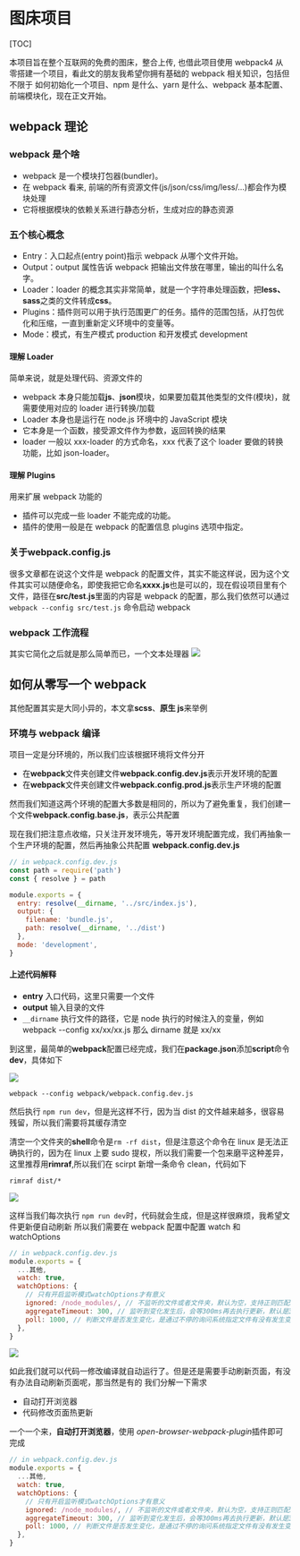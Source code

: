 # 图床项目

[TOC]

本项目旨在整个互联网的免费的图床，整合上传, 也借此项目使用 webpack4 从零搭建一个项目，看此文的朋友我希望你拥有基础的 webpack 相关知识，包括但不限于 如何初始化一个项目、npm 是什么、yarn 是什么、webpack 基本配置、前端模块化，现在正文开始。

## webpack 理论

### webpack 是个啥

-   webpack 是一个模块打包器(bundler)。
-   在 webpack 看来, 前端的所有资源文件(js/json/css/img/less/...)都会作为模块处理
-   它将根据模块的依赖关系进行静态分析，生成对应的静态资源

### 五个核心概念

-   Entry：入口起点(entry point)指示 webpack 从哪个文件开始。
-   Output：output 属性告诉 webpack 把输出文件放在哪里，输出的叫什么名字。
-   Loader：loader 的概念其实非常简单，就是一个字符串处理函数，把**less、sass**之类的文件转成**css**。
-   Plugins：插件则可以用于执行范围更广的任务。插件的范围包括，从打包优化和压缩，一直到重新定义环境中的变量等。
-   Mode：模式，有生产模式 production 和开发模式 development

#### 理解 Loader

简单来说，就是处理代码、资源文件的

-   webpack 本身只能加载**js**、**json**模块，如果要加载其他类型的文件(模块)，就需要使用对应的 loader 进行转换/加载
-   Loader 本身也是运行在 node.js 环境中的 JavaScript 模块
-   它本身是一个函数，接受源文件作为参数，返回转换的结果
-   loader 一般以 xxx-loader 的方式命名，xxx 代表了这个 loader 要做的转换功能，比如 json-loader。

#### 理解 Plugins

用来扩展 webpack 功能的

-   插件可以完成一些 loader 不能完成的功能。
-   插件的使用一般是在 webpack 的配置信息 plugins 选项中指定。

### 关于**webpack.config.js**

很多文章都在说这个文件是 webpack 的配置文件，其实不能这样说，因为这个文件其实可以随便命名，即使我把它命名**xxxx.js**也是可以的，现在假设项目里有个文件，路径在**src/test.js**里面的内容是 webpack 的配置，那么我们依然可以通过 `webpack --config src/test.js` 命令启动 webpack

### webpack 工作流程

其实它简化之后就是那么简单而已，一个文本处理器
![](https://ae01.alicdn.com/kf/H2b862d4fe8f24246b9010618d9d3d2d3B.png)

## 如何从零写一个 webpack

其他配置其实是大同小异的，本文拿**scss**、**原生 js**来举例

### 环境与 webpack 编译

项目一定是分环境的，所以我们应该根据环境将文件分开

-   在**webpack**文件夹创建文件**webpack.config.dev.js**表示开发环境的配置
-   在**webpack**文件夹创建文件**webpack.config.prod.js**表示生产环境的配置

然而我们知道这两个环境的配置大多数是相同的，所以为了避免重复，我们创建一个文件**webpack.config.base.js**，表示公共配置

现在我们把注意点收缩，只关注开发环境先，等开发环境配置完成，我们再抽象一个生产环境的配置，然后再抽象公共配置 **webpack.config.dev.js**

```javaScript
// in webpack.config.dev.js
const path = require('path')
const { resolve } = path

module.exports = {
  entry: resolve(__dirname, '../src/index.js'),
  output: {
    filename: 'bundle.js',
    path: resolve(__dirname, '../dist')
  },
  mode: 'development',
}
```

#### 上述代码解释

-   **entry** 入口代码，这里只需要一个文件
-   **output** 输入目录的文件
-   `__dirname` 执行文件的路径，它是 node 执行的时候注入的变量，例如 webpack --config xx/xx/xx.js 那么 dirname 就是 xx/xx

到这里，最简单的**webpack**配置已经完成，我们在**package.json**添加**script**命令**dev**，具体如下

![](https://ae01.alicdn.com/kf/H2d04fbacdb494da0972bfe5cb7062ca7D.png)

```shell
webpack --config webpack/webpack.config.dev.js
```

然后执行 `npm run dev`，但是光这样不行，因为当 dist 的文件越来越多，很容易残留，所以我们需要将其缓存清空

清空一个文件夹的**shell**命令是`rm -rf dist`，但是注意这个命令在 linux 是无法正确执行的，因为在 linux 上要 sudo 提权，所以我们需要一个包来磨平这种差异，这里推荐用**rimraf**,所以我们在 scirpt 新增一条命令 clean，代码如下

```shell
rimraf dist/*
```

![](https://ae01.alicdn.com/kf/He78722721e4e4a4185e5e213ae577a74R.png)

这样当我们每次执行 `npm run dev`时，代码就会生成，但是这样很麻烦，我希望文件更新便自动刷新 所以我们需要在 webpack 配置中配置 watch 和 watchOptions

```javaScript
// in webpack.config.dev.js
module.exports = {
  ...其他,
  watch: true,
  watchOptions: {
    // 只有开启监听模式watchOptions才有意义
    ignored: /node_modules/, // 不监听的文件或者文件夹，默认为空，支持正则匹配。
    aggregateTimeout: 300, // 监听到变化发生后，会等300ms再去执行更新，默认是300ms
    poll: 1000, // 判断文件是否发生变化，是通过不停的询问系统指定文件有没有发生变化实现的，默认每秒问1000次。
  },
}
```

![](https://ae01.alicdn.com/kf/H62d201aa5c9b492b940a4419221511895.png)

如此我们就可以代码一修改编译就自动运行了。但是还是需要手动刷新页面，有没有办法自动刷新页面呢，那当然是有的
我们分解一下需求

-   自动打开浏览器
-   代码修改页面热更新

一个一个来，**自动打开浏览器**，使用 *open-browser-webpack-plugin*插件即可完成

```javaScript
// in webpack.config.dev.js
module.exports = {
  ...其他,
  watch: true,
  watchOptions: {
    // 只有开启监听模式watchOptions才有意义
    ignored: /node_modules/, // 不监听的文件或者文件夹，默认为空，支持正则匹配。
    aggregateTimeout: 300, // 监听到变化发生后，会等300ms再去执行更新，默认是300ms
    poll: 1000, // 判断文件是否发生变化，是通过不停的询问系统指定文件有没有发生变化实现的，默认每秒问1000次。
  },
}
```
